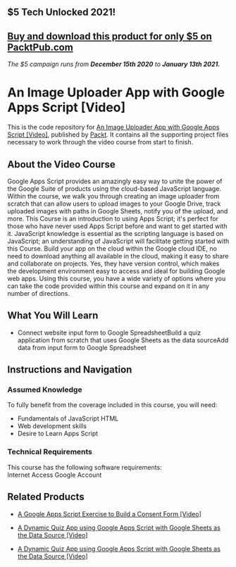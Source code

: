 ## $5 Tech Unlocked 2021!
[Buy and download this product for only $5 on PacktPub.com](https://www.packtpub.com/)
-----
*The $5 campaign         runs from __December 15th 2020__ to __January 13th 2021.__*

# An Image Uploader App with Google Apps Script [Video]
This is the code repository for [An Image Uploader App with Google Apps Script [Video]]( https://www.packtpub.com/application-development/image-uploader-app-google-apps-script-video?utm_source=github&utm_medium=repository&utm_campaign=9781838552121), published by [Packt](https://www.packtpub.com/?utm_source=github). It contains all the supporting project files necessary to work through the video course from start to finish.
## About the Video Course
Google Apps Script provides an amazingly easy way to unite the power of the Google Suite of products using the cloud-based JavaScript language. Within the course, we walk you through creating an image uploader from scratch that can allow users to upload images to your Google Drive, track uploaded images with paths in Google Sheets, notify you of the upload, and more. 
This Course is an introduction to using Apps Script; it's perfect for those who have never used Apps Script before and want to get started with it. JavaScript knowledge is essential as the scripting language is based on JavaScript; an understanding of JavaScript will facilitate getting started with this Course.
Build your app on the cloud within the Google cloud IDE, no need to download anything all available in the cloud, making it easy to share and collaborate on projects. Yes, they have version control, which makes the development environment easy to access and ideal for building Google web apps.
Using this course, you have a wide variety of options where you can take the code provided within this course and expand on it in any number of directions.

<H2>What You Will Learn</H2>
<DIV class=book-info-will-learn-text>
<UL>
<LI>Connect website input form to Google SpreadsheetBuild a quiz application from scratch that uses Google Sheets as the data sourceAdd data from input form to Google Spreadsheet </LI></UL></DIV>

## Instructions and Navigation
### Assumed Knowledge
To fully benefit from the coverage included in this course, you will need:<br/>
<DIV><UL><LI>Fundamentals of JavaScript HTML</LI>
<LI>Web development skills</LI>
<LI>Desire to Learn Apps Script</LI></UL></DIV>

### Technical Requirements
This course has the following software requirements:<br/>
Internet Access Google Account


## Related Products
* [A Google Apps Script Exercise to Build a Consent Form [Video]](https://www.packtpub.com/application-development/google-apps-script-exercise-build-consent-form-video?utm_source=github&utm_medium=repository&utm_campaign=9781838825591)

* [A Dynamic Quiz App using Google Apps Script with Google Sheets as the Data Source [Video]](https://www.packtpub.com/application-development/dynamic-quiz-app-using-google-apps-script-google-sheets-data-source-video?utm_source=github&utm_medium=repository&utm_campaign=9781838552121)

* [A Dynamic Quiz App using Google Apps Script with Google Sheets as the Data Source [Video]](https://www.packtpub.com/application-development/dynamic-quiz-app-using-google-apps-script-google-sheets-data-source-video?utm_source=github&utm_medium=repository&utm_campaign=9781838552121)


